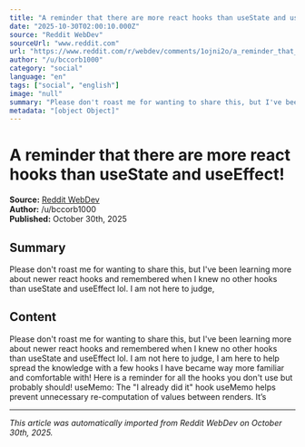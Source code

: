 ```yaml
---
title: "A reminder that there are more react hooks than useState and useEffect!"
date: "2025-10-30T02:00:10.000Z"
source: "Reddit WebDev"
sourceUrl: "www.reddit.com"
url: "https://www.reddit.com/r/webdev/comments/1ojni2o/a_reminder_that_there_are_more_react_hooks_than/"
author: "/u/bccorb1000"
category: "social"
language: "en"
tags: ["social", "english"]
image: "null"
summary: "Please don't roast me for wanting to share this, but I've been learning more about newer react hooks and remembered when I knew no other hooks than useState and useEffect lol. I am not here to judge, "
metadata: "[object Object]"
---
```


# A reminder that there are more react hooks than useState and useEffect!

**Source:** [Reddit WebDev](https://www.reddit.com/r/webdev/comments/1ojni2o/a_reminder_that_there_are_more_react_hooks_than/)  
**Author:** /u/bccorb1000  
**Published:** October 30th, 2025  

## Summary

Please don't roast me for wanting to share this, but I've been learning more about newer react hooks and remembered when I knew no other hooks than useState and useEffect lol. I am not here to judge, 

## Content

Please don't roast me for wanting to share this, but I've been learning more about newer react hooks and remembered when I knew no other hooks than useState and useEffect lol. I am not here to judge, I am here to help spread the knowledge with a few hooks I have became way more familiar and comfortable with! Here is a reminder for all the hooks you don't use but probably should! useMemo: The "I already did it" hook useMemo helps prevent unnecessary re-computation of values between renders. It’s 

---

*This article was automatically imported from Reddit WebDev on October 30th, 2025.*
